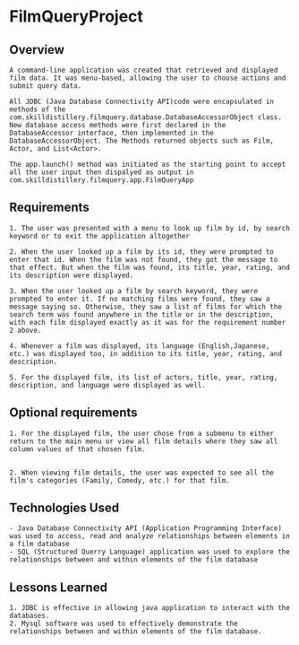 # FilmQueryProject

## Overview
	A command-line application was created that retrieved and displayed film data. It was menu-based, allowing the user to choose actions and submit query data.

	All JDBC (Java Database Connectivity API)code were encapsulated in methods of the com.skilldistillery.filmquery.database.DatabaseAccessorObject class. New database access methods were first declared in the DatabaseAccessor interface, then implemented in the DatabaseAccessorObject. The Methods returned objects such as Film, Actor, and List<Actor>.

	The app.launch() method was initiated as the starting point to accept all the user input then dispalyed as output in com.skilldistillery.filmquery.app.FilmQueryApp 

## Requirements
	1. The user was presented with a menu to look up film by id, by search keyword or to exit the application altogether

	2. When the user looked up a film by its id, they were prompted to enter that id. When the film was not found, they got the message to that effect. But when the film was found, its title, year, rating, and its description were displayed.

	3. When the user looked up a film by search keyword, they were prompted to enter it. If no matching films were found, they saw a message saying so. Otherwise, they saw a list of films for which the search term was found anywhere in the title or in the description, with each film displayed exactly as it was for the requirement number 2 above.

	4. Whenever a film was displayed, its language (English,Japanese, etc.) was displayed too, in addition to its title, year, rating, and description.

	5. For the displayed film, its list of actors, title, year, rating, description, and language were displayed as well.

## Optional requirements
	1. For the displayed film, the user chose from a submenu to either return to the main menu or view all film details where they saw all column values of that chosen film.


	2. When viewing film details, the user was expected to see all the film's categories (Family, Comedy, etc.) for that film.



## Technologies Used
	- Java Database Connectivity API (Application Programming Interface) was used to access, read and analyze relationships between elements in a film database
	- SQL (Structured Querry Language) application was used to explore the relationships between and within elements of the film database



## Lessons Learned
	1. JDBC is effective in allowing java application to interact with the databases. 
	2. Mysql software was used to effectively demonstrate the relationships between and within elements of the film database. 
